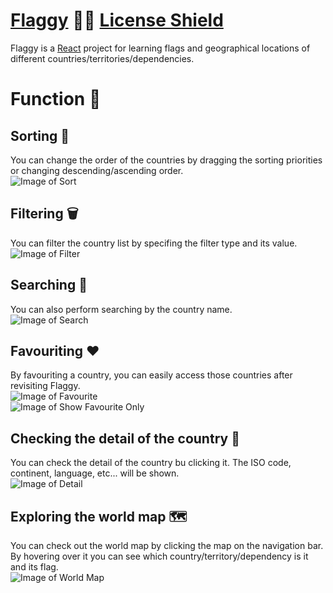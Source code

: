 # [Flaggy](https://eddiewonged.github.io/Flaggy/) :rainbow_flag: [License Shield](https://img.shields.io/apm/l/vim-mode)

Flaggy is a [React](https://reactjs.org/) project for learning flags and geographical locations of different countries/territories/dependencies.

# Function :wrench:

## Sorting :open_file_folder:

You can change the order of the countries by dragging the sorting priorities or changing descending/ascending order.  
![Image of Sort](https://github.com/EddieWongED/Flaggy/blob/main/src/screenshots/sort.png?raw=true)

## Filtering :wastebasket:

You can filter the country list by specifing the filter type and its value.  
![Image of Filter](https://github.com/EddieWongED/Flaggy/blob/main/src/screenshots/filter.png?raw=true)

## Searching :mag_right:

You can also perform searching by the country name.  
![Image of Search](https://github.com/EddieWongED/Flaggy/blob/main/src/screenshots/search.png?raw=true)

## Favouriting :heart:

By favouriting a country, you can easily access those countries after revisiting Flaggy.  
![Image of Favourite](https://github.com/EddieWongED/Flaggy/blob/main/src/screenshots/favourite.png?raw=true)  
![Image of Show Favourite Only](https://github.com/EddieWongED/Flaggy/blob/main/src/screenshots/showFavourite.png?raw=true)

## Checking the detail of the country :open_book:

You can check the detail of the country bu clicking it. The ISO code, continent, language, etc... will be shown.  
![Image of Detail](https://github.com/EddieWongED/Flaggy/blob/main/src/screenshots/detail.png?raw=true)

## Exploring the world map :world_map:

You can check out the world map by clicking the map on the navigation bar. By hovering over it you can see which country/territory/dependency is it and its flag.  
![Image of World Map](https://github.com/EddieWongED/Flaggy/blob/main/src/screenshots/worldMap.png?raw=true)
